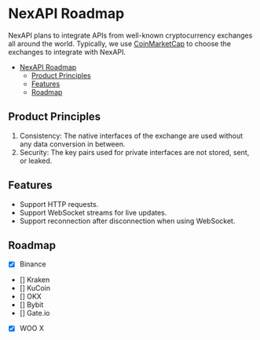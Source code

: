 # NexAPI Roadmap

NexAPI plans to integrate APIs from well-known cryptocurrency exchanges all around the world. Typically, we use [CoinMarketCap](https://coinmarketcap.com/rankings/exchanges/) to choose the exchanges to integrate with NexAPI.

- [NexAPI Roadmap](#nexapi-roadmap)
  - [Product Principles](#product-principles)
  - [Features](#features)
  - [Roadmap](#roadmap)

## Product Principles

1. Consistency: The native interfaces of the exchange are used without any data conversion in between.
2. Security: The key pairs used for private interfaces are not stored, sent, or leaked.

## Features

- Support HTTP requests.
- Support WebSocket streams for live updates.
- Support reconnection after disconnection when using WebSocket.

## Roadmap

- [x] Binance
- [] Kraken
- [] KuCoin
- [] OKX
- [] Bybit
- [] Gate.io
- [x] WOO X
